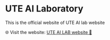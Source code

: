 # UTE AI Laboratory

This is the official website of UTE AI lab website

🌐 Visit the website: [UTE AI LAB website 🚀](https://ute-ai-lab.github.io/UTE-AI-LAB.io/)

